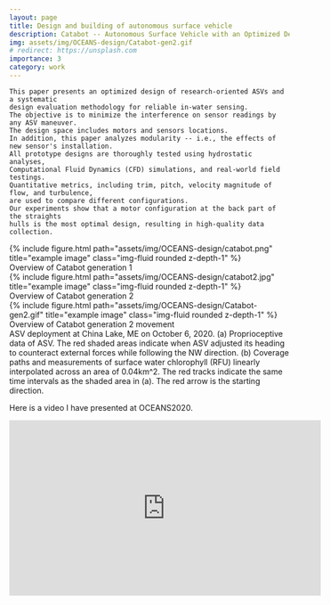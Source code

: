 ```yaml
---
layout: page
title: Design and building of autonomous surface vehicle
description: Catabot -- Autonomous Surface Vehicle with an Optimized Design for Environmental Monitoring
img: assets/img/OCEANS-design/Catabot-gen2.gif
# redirect: https://unsplash.com
importance: 3
category: work
---
```



```
This paper presents an optimized design of research-oriented ASVs and a systematic 
design evaluation methodology for reliable in-water sensing.
The objective is to minimize the interference on sensor readings by any ASV maneuver. 
The design space includes motors and sensors locations. 
In addition, this paper analyzes modularity -- i.e., the effects of new sensor's installation. 
All prototype designs are thoroughly tested using hydrostatic analyses, 
Computational Fluid Dynamics (CFD) simulations, and real-world field testings. 
Quantitative metrics, including trim, pitch, velocity magnitude of flow, and turbulence, 
are used to compare different configurations. 
Our experiments show that a motor configuration at the back part of the straights 
hulls is the most optimal design, resulting in high-quality data collection.
```

<div class="row">
    <div class="col-sm mt-2 mt-md-0">
        {% include figure.html path="assets/img/OCEANS-design/catabot.png" title="example image" class="img-fluid rounded z-depth-1" %}
    </div>
</div>
<div class="caption">
    Overview of Catabot generation 1
</div>

<div class="row">
    <div class="col-sm mt-2 mt-md-0">
        {% include figure.html path="assets/img/OCEANS-design/catabot2.jpg" title="example image" class="img-fluid rounded z-depth-1" %}
    </div>
</div>
<div class="caption">
    Overview of Catabot generation 2
</div>

<div class="row">
    <div class="col-sm mt-2 mt-md-0">
        {% include figure.html path="assets/img/OCEANS-design/Catabot-gen2.gif" title="example image" class="img-fluid rounded z-depth-1" %}
    </div>
</div>
<div class="caption">
    Overview of Catabot generation 2 movement
</div>


<div class="caption">
ASV deployment at China Lake, ME on October 6, 2020. (a) Proprioceptive data of ASV. The red shaded areas indicate when ASV adjusted its heading to counteract external forces while following the NW direction. (b) Coverage paths and measurements of surface water chlorophyll (RFU) linearly interpolated across an area of 0.04km^2. The red tracks indicate the same time intervals as the shaded area in (a). The red arrow is the starting direction.
</div>

Here is a video I have presented at OCEANS2020.
<p style="text-align: center;">
<!-- youtube embedding -->
<iframe width="560" height="315" src="https://www.youtube.com/embed/CKsJ9GY4bqQ" title="YouTube video player" frameborder="0" allow="accelerometer; autoplay; clipboard-write; encrypted-media; gyroscope; picture-in-picture" allowfullscreen></iframe>
</p>